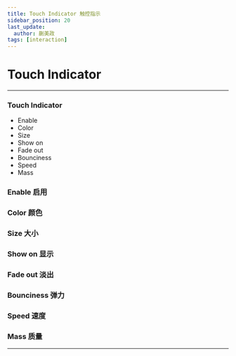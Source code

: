 ```yaml
---
title: Touch Indicator 触控指示
sidebar_position: 20
last_update:
  author: 蒯美政
tags: [interaction]
---
```


# Touch Indicator

---

<div class="patch-container">
 <div class="patch layer">
  <h3>Touch Indicator</h3>
   <ul class="inputs"> 
        <li>Enable</li>  
        <li>Color</li>
        <li>Size</li>
        <li>Show on</li>
        <li>Fade out</li>  
        <li>Bounciness</li>
        <li>Speed</li>
        <li>Mass</li>
   </ul>
 </div>
</div>

### Enable 启用

### Color 颜色

### Size 大小

### Show on 显示

### Fade out 淡出

### Bounciness 弹力

### Speed 速度

### Mass 质量


------
